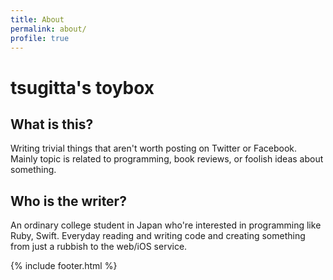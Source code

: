 ```yaml
---
title: About
permalink: about/
profile: true
---
```


# tsugitta's toybox

## What is this?

Writing trivial things that aren't worth posting on Twitter or Facebook. Mainly topic is related to programming, book reviews, or foolish ideas about something.

## Who is the writer?

An ordinary college student in Japan who're interested in programming like Ruby, Swift. Everyday reading and writing code and creating something from just a rubbish to the web/iOS service.

{% include footer.html %}